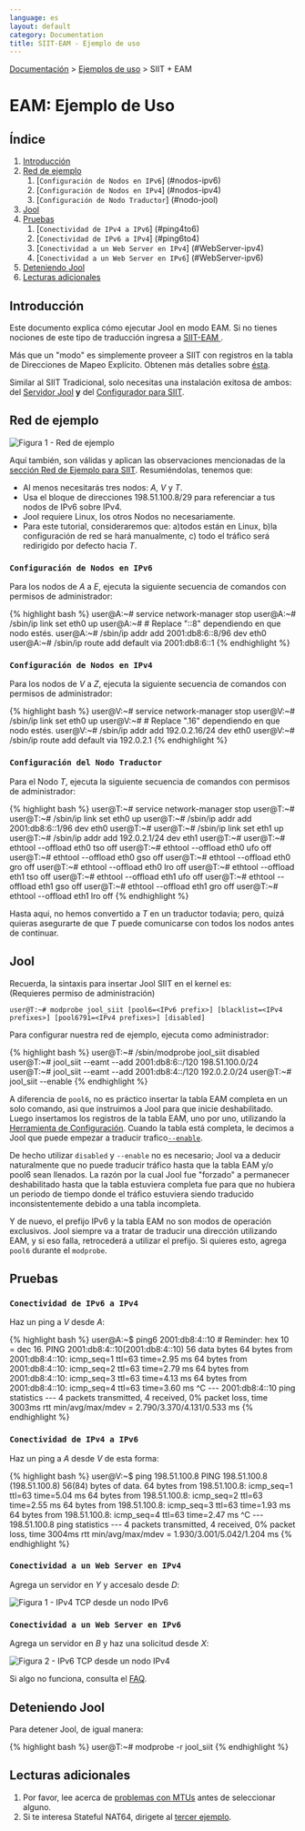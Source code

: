 ```yaml
---
language: es
layout: default
category: Documentation
title: SIIT-EAM - Ejemplo de uso
---
```


[Documentación](documentation.html) > [Ejemplos de uso](documentation.html#ejemplos-de-uso) > SIIT + EAM

# EAM: Ejemplo de Uso

## Índice

1. [Introducción](#introduccion)
2. [Red de ejemplo](#red-de-ejemplo)
	1. [`Configuración de Nodos en IPv6`] (#nodos-ipv6)
	2. [`Configuración de Nodos en IPv4`] (#nodos-ipv4)
	3. [`Configuración de Nodo Traductor`] (#nodo-jool)
3. [Jool](#jool)
4. [Pruebas](#pruebas)
	1. [`Conectividad de IPv4 a IPv6`] (#ping4to6)
	2. [`Conectividad de IPv6 a IPv4`] (#ping6to4)
	3. [`Conectividad a un Web Server en IPv4`] (#WebServer-ipv4)
	4. [`Conectividad a un Web Server en IPv6`] (#WebServer-ipv6)
5. [Deteniendo Jool](#deteniendo-jool)
6. [Lecturas adicionales](#lecturas-adicionales)

## Introducción

Este documento explica cómo ejecutar Jool en modo EAM. Si no tienes nociones de este tipo de traducción ingresa a [SIIT-EAM ](intro-nat64.html#siit-con-eam). 

Más que un "modo" es simplemente proveer a SIIT con registros en la tabla de Direcciones de Mapeo Explícito. Obtenen más detalles sobre [ésta](eamt.html). 

Similar al SIIT Tradicional, solo necesitas una instalación exitosa de ambos: del [Servidor Jool](mod-install.html) **y** del [Configurador para SIIT](usr-install.html).

## Red de ejemplo

![Figura 1 - Red de ejemplo](../images/network/eam.svg)

Aquí también, son válidas y aplican las observaciones mencionadas de la [sección Red de Ejemplo para SIIT](mod-run-vanilla.html#red-de-ejemplo). Resumiéndolas, tenemos que:

- Al menos necesitarás tres nodos: _A_, _V_ y _T_.
- Usa el bloque de direcciones 198.51.100.8/29 para referenciar a tus nodos de IPv6 sobre IPv4.
- Jool requiere Linux, los otros Nodos no necesariamente.
- Para este tutorial, consideraremos que: a)todos están en Linux, b)la configuración de red se hará manualmente, c) todo el tráfico será redirigido por defecto hacia _T_.

### `Configuración de Nodos en IPv6`

Para los nodos de _A_ a _E_, ejecuta la siguiente secuencia de comandos con permisos de administrador:

{% highlight bash %}
user@A:~# service network-manager stop
user@A:~# /sbin/ip link set eth0 up
user@A:~# # Replace "::8" dependiendo en que nodo estés.
user@A:~# /sbin/ip addr add 2001:db8:6::8/96 dev eth0
user@A:~# /sbin/ip route add default via 2001:db8:6::1
{% endhighlight %}

### `Configuración de Nodos en IPv4`

Para los nodos de _V_ a _Z_, ejecuta la siguiente secuencia de comandos con permisos de administrador:

{% highlight bash %}
user@V:~# service network-manager stop
user@V:~# /sbin/ip link set eth0 up
user@V:~# # Replace ".16" dependiendo en que nodo estés.
user@V:~# /sbin/ip addr add 192.0.2.16/24 dev eth0
user@V:~# /sbin/ip route add default via 192.0.2.1
{% endhighlight %}

### `Configuración del Nodo Traductor`

Para el Nodo _T_, ejecuta la siguiente secuencia de comandos con permisos de administrador:

{% highlight bash %}
user@T:~# service network-manager stop
user@T:~# 
user@T:~# /sbin/ip link set eth0 up
user@T:~# /sbin/ip addr add 2001:db8:6::1/96 dev eth0
user@T:~# 
user@T:~# /sbin/ip link set eth1 up
user@T:~# /sbin/ip addr add 192.0.2.1/24 dev eth1
user@T:~# 
user@T:~# ethtool --offload eth0 tso off
user@T:~# ethtool --offload eth0 ufo off
user@T:~# ethtool --offload eth0 gso off
user@T:~# ethtool --offload eth0 gro off
user@T:~# ethtool --offload eth0 lro off
user@T:~# ethtool --offload eth1 tso off
user@T:~# ethtool --offload eth1 ufo off
user@T:~# ethtool --offload eth1 gso off
user@T:~# ethtool --offload eth1 gro off
user@T:~# ethtool --offload eth1 lro off
{% endhighlight %}

Hasta aqui, no hemos convertido a _T_ en un traductor todavia; pero, quizá quieras asegurarte de que _T_ puede comunicarse con todos los nodos antes de continuar.

## Jool

Recuerda, la sintaxis para insertar Jool SIIT en el kernel es:<br />
(Requieres permiso de administración)

	user@T:~# modprobe jool_siit [pool6=<IPv6 prefix>] [blacklist=<IPv4 prefixes>] [pool6791=<IPv4 prefixes>] [disabled]
	
Para configurar nuestra red de ejemplo, ejecuta como administrador:

{% highlight bash %}
user@T:~# /sbin/modprobe jool_siit disabled
user@T:~# jool_siit --eamt --add 2001:db8:6::/120 198.51.100.0/24
user@T:~# jool_siit --eamt --add 2001:db8:4::/120 192.0.2.0/24
user@T:~# jool_siit --enable
{% endhighlight %}

A diferencia de `pool6`, no es práctico insertar la tabla EAM completa en un solo comando, asi que instruimos a Jool para que inicie deshabilitado. Luego insertamos los registros de la tabla EAM, uno por uno, utilizando la [Herramienta de Configuración](usr-flags-eamt.html). Cuando la tabla está completa, le decimos a Jool que puede empezar a traducir trafico[`--enable`](usr-flags-global.html#enable---disable).

De hecho utilizar `disabled` y `--enable` no es necesario; Jool va a deducir naturalmente que no puede traducir tráfico hasta que la tabla EAM y/o pool6 sean llenados. La razón por la cual Jool fue "forzado" a permanecer deshabilitado hasta que la tabla estuviera completa fue para que no hubiera un periodo de tiempo donde el tráfico estuviera siendo traducido inconsistentemente debido a una tabla incompleta.

Y de nuevo, el prefijo IPv6 y la tabla EAM no son modos de operación exclusivos. Jool siempre va a tratar de traducir una dirección utilizando EAM, y si eso falla, retrocederá a utilizar el prefijo. Si quieres esto, agrega `pool6` durante el `modprobe`.

## Pruebas

### `Conectividad de IPv6 a IPv4`

Haz un ping a _V_ desde _A_:

{% highlight bash %}
user@A:~$ ping6 2001:db8:4::10 # Reminder: hex 10 = dec 16.
PING 2001:db8:4::10(2001:db8:4::10) 56 data bytes
64 bytes from 2001:db8:4::10: icmp_seq=1 ttl=63 time=2.95 ms
64 bytes from 2001:db8:4::10: icmp_seq=2 ttl=63 time=2.79 ms
64 bytes from 2001:db8:4::10: icmp_seq=3 ttl=63 time=4.13 ms
64 bytes from 2001:db8:4::10: icmp_seq=4 ttl=63 time=3.60 ms
^C
--- 2001:db8:4::10 ping statistics ---
4 packets transmitted, 4 received, 0% packet loss, time 3003ms
rtt min/avg/max/mdev = 2.790/3.370/4.131/0.533 ms
{% endhighlight %}

### `Conectividad de IPv4 a IPv6`

Haz un ping a _A_ desde _V_ de esta forma:

{% highlight bash %}
user@V:~$ ping 198.51.100.8
PING 198.51.100.8 (198.51.100.8) 56(84) bytes of data.
64 bytes from 198.51.100.8: icmp_seq=1 ttl=63 time=5.04 ms
64 bytes from 198.51.100.8: icmp_seq=2 ttl=63 time=2.55 ms
64 bytes from 198.51.100.8: icmp_seq=3 ttl=63 time=1.93 ms
64 bytes from 198.51.100.8: icmp_seq=4 ttl=63 time=2.47 ms
^C
--- 198.51.100.8 ping statistics ---
4 packets transmitted, 4 received, 0% packet loss, time 3004ms
rtt min/avg/max/mdev = 1.930/3.001/5.042/1.204 ms
{% endhighlight %}

### `Conectividad a un Web Server en IPv4`

Agrega un servidor en _Y_ y accesalo desde _D_:

![Figura 1 - IPv4 TCP desde un nodo IPv6](../images/run-eam-firefox-4to6.png)

### `Conectividad a un Web Server en IPv6`

Agrega un servidor en _B_ y haz una solicitud desde _X_:

![Figura 2 - IPv6 TCP desde un nodo IPv4](../images/run-vanilla-firefox-6to4.png)

Si algo no funciona, consulta el [FAQ](faq.html).

## Deteniendo Jool

Para detener Jool, de igual manera:

{% highlight bash %}
user@T:~# modprobe -r jool_siit
{% endhighlight %}

## Lecturas adicionales

1. Por favor, lee acerca de [problemas con MTUs](mtu.html) antes de seleccionar alguno.
2. Si te interesa Stateful NAT64, dirigete al [tercer ejemplo](mod-run-stateful.html).
